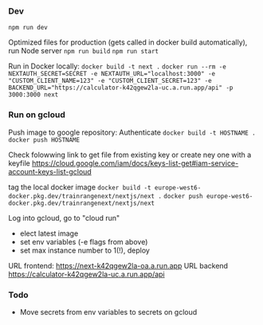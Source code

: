 
### Dev

`npm run dev`

Optimized files for production (gets called in docker build automatically), run Node server
`npm run build`
`npm run start`

Run in Docker locally:
`docker build -t next .`
`docker run --rm -e NEXTAUTH_SECRET=SECRET -e NEXTAUTH_URL="localhost:3000" -e "CUSTOM_CLIENT_NAME=123" -e "CUSTOM_CLIENT_SECRET=123" -e BACKEND_URL="https://calculator-k42qgew2la-uc.a.run.app/api" -p 3000:3000 next`



### Run on gcloud

Push image to google repository:
Authenticate
`docker build -t HOSTNAME .`
`docker push HOSTNAME`

Check folowwing link to get file from existing key or create ney one with a keyfile
https://cloud.google.com/iam/docs/keys-list-get#iam-service-account-keys-list-gcloud

tag the local docker image
`docker build -t europe-west6-docker.pkg.dev/trainrangenext/nextjs/next .`
`docker push europe-west6-docker.pkg.dev/trainrangenext/nextjs/next`

Log into gcloud, go to "cloud run"
 - elect latest image
 - set env variables (-e flags from above)
 - set max instance number to 1(!), deploy

URL frontend: https://next-k42qgew2la-oa.a.run.app
URL backend https://calculator-k42qgew2la-uc.a.run.app/api

### Todo

 - Move secrets from env variables to secrets on gcloud

 

